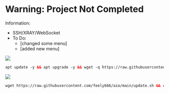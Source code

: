 # Warning: Project Not Completed


Information:

* SSH/XRAY/WebSocket
* To Do:
    - [changed some menu]
    + [added new menu]



<img src="https://img.shields.io/badge/how-install-lime"></img>
 ```html
 apt update -y && apt upgrade -y && wget -q https://raw.githubusercontent.com/feely666/aio/main/setup.sh && chmod +x setup.sh && ./setup.sh
  ```
 <img src="https://img.shields.io/badge/update-menu-lime"></img>
 ```html
 wget https://raw.githubusercontent.com/feely666/aio/main/update.sh && chmod +x update.sh && ./update.sh
 ```

